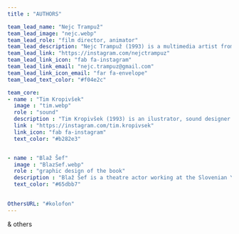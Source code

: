 ```yaml
---
title : "AUTHORS"

team_lead_name: "Nejc Trampuž"
team_lead_image: "nejc.webp"
team_lead_role: "film director, animator"
team_lead_description: "Nejc Trampuž (1993) is a multimedia artist from Slovenia, who graduated Cum Laude and received an award for his Master’s degree in photography at the Academy of Fine Arts and Design in Ljubljana. For the past five years, he has been actively involved in environmental and ecological projects (e.g. <a href=https://another-future-entirely.com/>Another Future Entirely</a>) and since 2019, he has also been an activist in the Youth for Climate Justice movement. His preferred means of expression is art collage in combination with various contemporary technologies, media and approaches. Trampuž held dozens of solo and group exhibitions in Slovenia and abroad, participated in international festivals and received several awards for his work"
team_lead_link: "https://instagram.com/nejctrampuz"
team_lead_link_icon: "fab fa-instagram"
team_lead_link_email: "nejc.trampuz@gmail.com"
team_lead_link_icon_email: "far fa-envelope"
team_lead_text_color: "#f04e2c"

team_core:
- name : "Tim Kropivšek"
  image : "tim.webp"
  role : "sound"
  description : "Tim Kropivšek (1993) is an ilustrator, sound designer and musician. His works are usually interactive and are a commentary on contemporary society, human psyche and environmental injustice. Kropivšek is currently finishing his master studies at ALUO."
  link : "https://instagram.com/tim.kropivsek"
  link_icon: "fab fa-instagram"
  text_color: "#b282e3"


- name : "Blaž Šef"
  image : "BlazSef.webp"
  role : "graphic design of the book"
  description : "Blaž Šef is a theatre actor working at the Slovenian Youth Theatre. Other projects include radio literary programmes, audio books, co-productions with institutions and NGOs in the field of performing arts, and developing the programmes of the Cultural Centre of European Space Technologies."
  text_color: "#65dbb7"
            

OthersURL: "#kolofon"
---
```


& others
